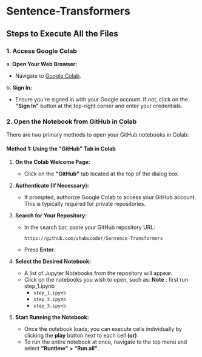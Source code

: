 # Sentence-Transformers

## Steps to Execute All the Files

### 1. Access Google Colab

a. **Open Your Web Browser:**
   - Navigate to [Google Colab](https://colab.research.google.com/).

b. **Sign In:**
   - Ensure you're signed in with your Google account. If not, click on the **"Sign In"** button at the top-right corner and enter your credentials.

### 2. Open the Notebook from GitHub in Colab

There are two primary methods to open your GitHub notebooks in Colab:

#### **Method 1: Using the "GitHub" Tab in Colab**

1. **On the Colab Welcome Page:**
   - Click on the **"GitHub"** tab located at the top of the dialog box.

2. **Authenticate (If Necessary):**
   - If prompted, authorize Google Colab to access your GitHub account. This is typically required for private repositories.

3. **Search for Your Repository:**
   - In the search bar, paste your GitHub repository URL:
     ```
     https://github.com/shabucoder/Sentence-Transformers
     ```
   - Press **Enter**.

4. **Select the Desired Notebook:**
   - A list of Jupyter Notebooks from the repository will appear.
   - Click on the notebooks you wish to open, such as:
     **Note** : first run step_1.ipynb
     - `step_1.ipynb` 
     - `step_2.ipynb`
     - `step_3.ipynb`

5. **Start Running the Notebook:**
   - Once the notebook loads, you can execute cells individually by clicking the **play** button next to each cell **(or)**
   - To run the entire notebook at once, navigate to the top menu and select **"Runtime" > "Run all"**.


